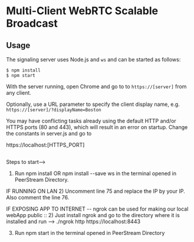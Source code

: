Multi-Client WebRTC Scalable Broadcast
======================================

## Usage

The signaling server uses Node.js and `ws` and can be started as 
follows:

```
$ npm install
$ npm start
```

With the server running, open Chrome and go to to `https://[server]` from any client.

Optionally, use a URL parameter to specify the client display name, e.g. `https://[server]/?displayName=Boston`

You may have conflicting tasks already using the default HTTP and/or 
HTTPS ports (80 and 443), which will result in an error on startup. 
Change the constants in server.js and go to 

https://localhost:[HTTPS_PORT]

##
Steps to start-->

1) Run npm install OR npm install --save ws in the terminal opened in PeerStream Directory.

  IF RUNNING ON LAN
  2) Uncomment line 75 and replace the IP by your IP. Also comment the line 76.
  
  IF EXPOSING APP TO INTERNET -- ngrok can be used for making our local webApp public ::
  2) Just install ngrok and go to the directory where it is installed and run -->  ./ngrok http https://localhost:8443
 
3) Run npm start in the terminal opened in PeerStream Directory

```
